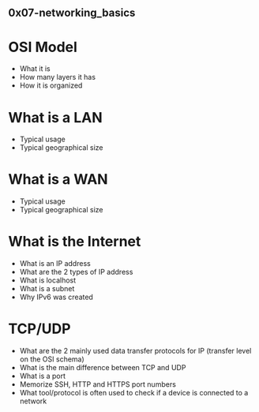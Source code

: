 ## 0x07-networking_basics
# OSI Model
- What it is
- How many layers it has
- How it is organized
# What is a LAN
- Typical usage
- Typical geographical size
# What is a WAN
- Typical usage
- Typical geographical size
# What is the Internet
- What is an IP address
- What are the 2 types of IP address
- What is localhost
- What is a subnet
- Why IPv6 was created
# TCP/UDP
- What are the 2 mainly used data transfer protocols for IP (transfer level on the OSI schema)
- What is the main difference between TCP and UDP
- What is a port
- Memorize SSH, HTTP and HTTPS port numbers
- What tool/protocol is often used to check if a device is connected to a network

